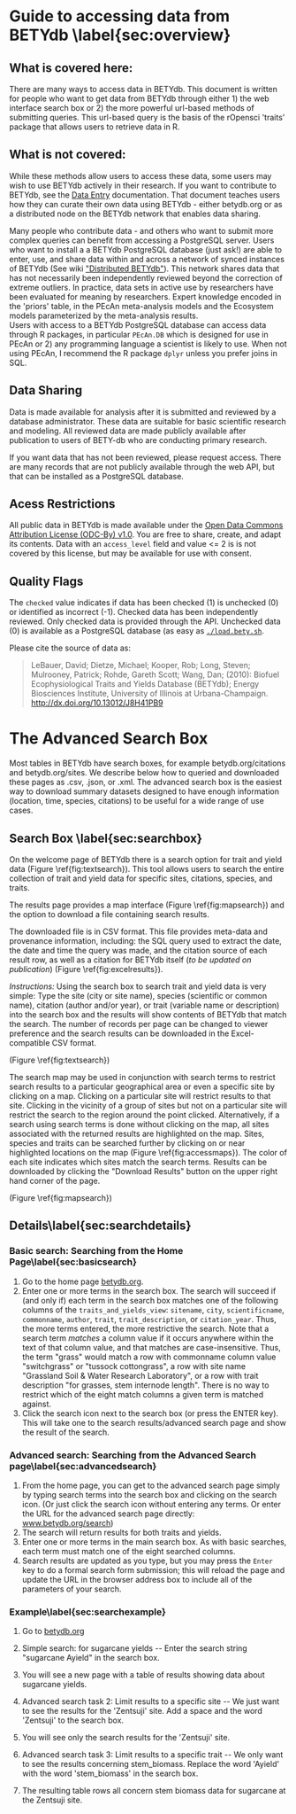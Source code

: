 

# Guide to accessing data from BETYdb \label{sec:overview}

## What is covered here:

There are many ways to access data in BETYdb. This document is written for people who want to get data from BETYdb through either 1) the web interface search box or 2) the more powerful url-based methods of submitting queries. This url-based query is the basis of the rOpensci 'traits' package that allows users to retrieve data in R.

## What is not covered:

While these methods allow users to access these data, some users may wish to use BETYdb actively in their research. If you want to contribute to BETYdb, see the [Data Entry](https://www.authorea.com/users/5574/articles/6800/_show_article) documentation. That document teaches users how they can curate their own data using BETYdb - either betydb.org or as a distributed node on the BETYdb network that enables data sharing.

Many people who contribute data - and others who want to submit more complex queries can benefit from accessing a PostgreSQL server. Users who want to install a a BETYdb PostgreSQL database (just ask!) are able to enter, use, and share data within and across a network of synced instances of BETYdb (See wiki ["Distributed BETYdb"](https://github.com/PecanProject/bety/wiki/Distributed-BETYdb)). This network shares data that has not necessarily been independently reviewed beyond the correction of extreme outliers. In practice, data sets in active use by researchers have been evaluated for meaning by researchers. Expert knowledge encoded in the 'priors' table, in the PEcAn meta-analysis models and the Ecosystem models parameterized by the meta-analysis results.  
Users with access to a BETYdb PostgreSQL database can access data through R packages, in particular `PEcAn.DB` which is designed for use in PEcAn or 2) any programming language a scientist is likely to use. When not using PEcAn, I recommend the R package `dplyr` unless you prefer joins in SQL. 

## Data Sharing

Data is made available for analysis after it is submitted and reviewed by a database administrator. These data are suitable for basic scientific research and modeling. All reviewed data are made publicly available after publication to users of BETY-db who are conducting primary research. 

If you want data that has not been reviewed, please request access. There are many records that are not publicly available through the web API, but that can be installed as a PostgreSQL database.

## Acess Restrictions 

All public data in BETYdb is made available under the [Open Data Commons Attribution License (ODC-By) v1.0](http://opendatacommons.org/licenses/by/1-0/). You are free to share, create, and adapt its contents. Data with an `access_level` field and value <= 2 is is not covered by this license, but may be available for use with consent. 

## Quality Flags

The `checked` value indicates if data has been checked (1) is unchecked (0) or identified as incorrect (-1). Checked data has been independently reviewed. Only checked data is provided through the API. Unchecked data (0) is available as a PostgreSQL database (as easy as [`./load.bety.sh`](https://raw.githubusercontent.com/PecanProject/pecan/master/scripts/load.bety.sh). 


Please cite the source of data as:

> LeBauer, David; Dietze, Michael; Kooper, Rob; Long, Steven; Mulrooney, Patrick; Rohde, Gareth Scott; Wang, Dan; (2010): Biofuel Ecophysiological Traits and Yields Database (BETYdb); Energy Biosciences Institute, University of Illinois at Urbana-Champaign. http://dx.doi.org/10.13012/J8H41PB9

# The Advanced Search Box

Most tables in BETYdb have search boxes, for example betydb.org/citations and betydb.org/sites. We describe below how to queried and downloaded these pages as .csv, .json, or .xml. The advanced search box is the easiest way to download summary datasets designed to have enough information (location, time, species, citations) to be useful for a wide range of use cases.

## Search Box \label{sec:searchbox}

On the welcome page of BETYdb there is a search option for trait and yield data (Figure \ref{fig:textsearch}). This tool allows users to search the entire collection of trait and yield data for specific sites, citations, species, and traits.

The results page provides a map interface (Figure \ref{fig:mapsearch}) and the option to download a file containing search results.

The downloaded file is in CSV format. This file provides meta-data and provenance information, including: the SQL query used to extract the date, the date and time the query was made, and the citation source of each result row, as well as a citation for BETYdb itself (_to be updated on publication_) (Figure \ref{fig:excelresults}).


_Instructions:_ Using the search box to search trait and yield data is very simple: Type the site (city or site name), species (scientific or common name), citation (author and/or year), or trait (variable name or description) into the search box and the results will show contents of BETYdb that match the search. The number of records per page can be changed to viewer preference and the search results can be downloaded in the Excel-compatible CSV format. 

(Figure \ref{fig:textsearch})


The search map may be used in conjunction with search terms to restrict search results to a particular geographical area or even a specific site by clicking on a map.  Clicking on a particular site will restrict results to that site.  Clicking in the vicinity of a group of sites but not on a particular site will restrict the search to the region around the point clicked. Alternatively, if a search using search terms is done without clicking on the map, all sites associated with the returned results are highlighted on the map. Sites, species and traits can be searched further by clicking on or near highlighted locations on the map (Figure \ref{fig:accessmaps}). The color of each site indicates which sites match the search terms. Results can be downloaded by clicking the "Download Results" button on the upper right hand corner of the page. 

(Figure \ref{fig:mapsearch})

## Details\label{sec:searchdetails}

### Basic search: Searching from the Home Page\label{sec:basicsearch}

1.	Go to the home page [betydb.org](https://www.betydb.org). 
2.	Enter one or more terms in the search box.  The search will succeed if (and only if) each term in the search box matches one of the following columns of the `traits_and_yields_view`: `sitename`, `city`, `scientificname`, `commonname`, `author`, `trait`, `trait_description`, or `citation_year`.  Thus, the more terms entered, the more restrictive the search. Note that a search term _matches_ a column value if it occurs anywhere within the text of that column value, and that matches are case-insensitive.  Thus, the term "grass" would match a row with commonname column value "switchgrass" or "tussock cottongrass", a row with site name "Grassland Soil & Water Research Laboratory", or a row with trait description "for grasses, stem internode length".  There is no way to restrict which of the eight match columns a given term is matched against.
3.	Click the search icon next to the search box (or press the ENTER key).  This will take one to the search results/advanced search page and show the result of the search.

### Advanced search: Searching from the Advanced Search page\label{sec:advancedsearch}

1.	From the home page, you can get to the advanced search page simply by typing search terms into the search box and clicking on the search icon.  (Or just click the search icon without entering any terms.  Or enter the URL for the advanced search page directly: www.betydb.org/search)
2.	The search will return results for both traits and yields.
3.	Enter one or more terms in the main search box.  As with basic searches, each term must match one of the eight searched columns.
4.	Search results are updated as you type, but you may press the `Enter` key to do a formal search form submission; this will reload the page and update the URL in the browser address box to include all of the parameters of your search.



### Example\label{sec:searchexample}

1. Go to [betydb.org](https://www.betydb.org)
2. Simple search: for sugarcane yields -- Enter the search string "sugarcane Ayield" in the search box.

3. You will see a new page with a table of results showing data about sugarcane yields.
6. Advanced search task 2: Limit results to a specific site -- We just want to see the results for the 'Zentsuji' site.  Add a space and the word 'Zentsuji' to the search box.
7. You will see only the search results for the 'Zentsuji' site.
8. Advanced search task 3: Limit results to a specific trait -- We only want to see the results concerning stem\_biomass.  Replace the word 'Ayield' with the word 'stem\_biomass' in the search box.
9. The resulting table rows all concern stem biomass data for sugarcane at the Zentsuji site.


  
  
  